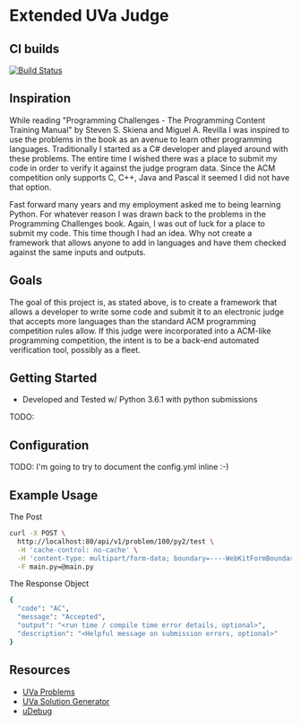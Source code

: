 # Extended UVa Judge

## CI builds
[![Build Status](https://travis-ci.org/fritogotlayed/Extended-UVA-Judge.svg?branch=master)](https://travis-ci.org/fritogotlayed/Extended-UVA-Judge)

## Inspiration
While reading "Programming Challenges - The Programming Content Training Manual"
by Steven S. Skiena and Miguel A. Revilla I was inspired to use the problems in
the book as an avenue to learn other programming languages. Traditionally I started
as a C# developer and played around with these problems. The entire time I wished
there was a place to submit my code in order to verify it against the judge program
data. Since the ACM competition only supports C, C++, Java and Pascal it seemed I
did not have that option.

Fast forward many years and my employment asked me to being learning Python. For
whatever reason I was drawn back to the problems in the Programming Challenges book.
Again, I was out of luck for a place to submit my code. This time though I had an
idea. Why not create a framework that allows anyone to add in languages and have them
checked against the same inputs and outputs.

## Goals
The goal of this project is, as stated above, is to create a framework that allows
a developer to write some code and submit it to an electronic judge that accepts more
languages than the standard ACM programming competition rules allow. If this judge
were incorporated into a ACM-like programming competition, the intent is to be a
back-end automated verification tool, possibly as a fleet.

## Getting Started
* Developed and Tested w/ Python 3.6.1 with python submissions

TODO:

## Configuration
TODO: I'm going to try to document the config.yml inline :-)

## Example Usage
The Post
```bash
curl -X POST \
  http://localhost:80/api/v1/problem/100/py2/test \
  -H 'cache-control: no-cache' \
  -H 'content-type: multipart/form-data; boundary=----WebKitFormBoundary7MA4YWxkTrZu0gW' \
  -F main.py=@main.py
```
The Response Object
```bash
{
  "code": "AC",
  "message": "Accepted",
  "output": "<run time / compile time error details, optional>",
  "description": "<Helpful message on submission errors, optional>"
}
```

## Resources
* [UVa Problems](https://uva.onlinejudge.org/index.php?option=com_onlinejudge&Itemid=8&category=1)
* [UVa Solution Generator](http://uvatoolkit.com/problemssolve.php)
* [uDebug](https://www.udebug.com/UVa/100)
